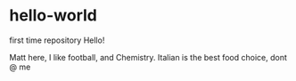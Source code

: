 # hello-world
first time repository
Hello!

Matt here, I like football, and Chemistry. 
Italian is the best food choice, dont @ me

